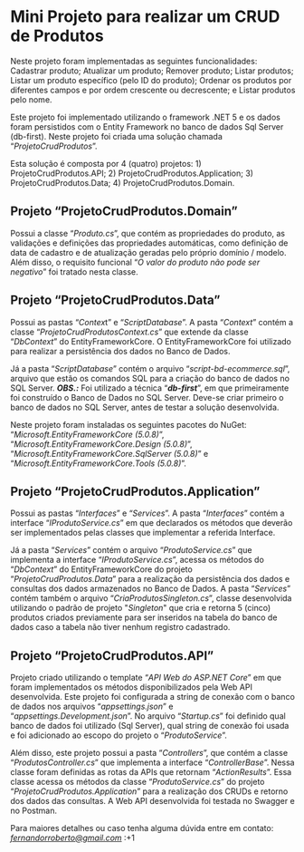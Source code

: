 # Mini Projeto para realizar um CRUD de Produtos
Neste projeto foram implementadas as seguintes funcionalidades: Cadastrar produto; Atualizar um produto; Remover produto; Listar produtos; Listar um produto específico (pelo ID do produto); Ordenar os produtos por diferentes campos e por ordem crescente ou decrescente; e Listar produtos pelo nome. 

Este projeto foi implementado utilizando o framework .NET 5 e os dados foram persistidos com o Entity Framework no banco de dados Sql Server (db-first).
Neste projeto foi criada uma solução chamada “*ProjetoCrudProdutos*”. 

Esta solução é composta por 4 (quatro) projetos: 1) ProjetoCrudProdutos.API; 2) ProjetoCrudProdutos.Application; 3) ProjetoCrudProdutos.Data; 4) ProjetoCrudProdutos.Domain.

## Projeto “ProjetoCrudProdutos.Domain” 
Possui a classe “*Produto.cs*”, que contém as propriedades do produto, as validações e definições das propriedades automáticas, como definição de data de cadastro e de atualização geradas pelo próprio domínio / modelo. Além disso, o requisito funcional “*O valor do produto não pode ser negativo*” foi tratado nesta classe. 

## Projeto “ProjetoCrudProdutos.Data” 
Possui as pastas “*Contex*t” e “*ScriptDatabase*”. A pasta “*Context*” contém a classe “*ProjetoCrudProdutosContext.cs*” que extende da classe “*DbContext*” do EntityFrameworkCore. O EntityFrameworkCore foi utilizado para realizar a persistência dos dados no Banco de Dados. 

Já a pasta “*ScriptDatabase*” contém o arquivo “*script-bd-ecommerce.sql*”, arquivo que estão os comandos SQL para a criação do banco de dados no SQL Server. ***OBS.:*** Foi utilizado a técnica “***db-first***”, em que primeiramente foi construído o Banco de Dados no SQL Server. Deve-se criar primeiro o banco de dados no SQL Server, antes de testar a solução desenvolvida. 

Neste projeto foram instaladas os seguintes pacotes do NuGet: “*Microsoft.EntityFrameworkCore (5.0.8)*”, “*Microsoft.EntityFrameworkCore.Design (5.0.8)*”, “*Microsoft.EntityFrameworkCore.SqlServer (5.0.8)*” e “*Microsoft.EntityFrameworkCore.Tools (5.0.8)*”. 

## Projeto “ProjetoCrudProdutos.Application” 
Possui as pastas “*Interfaces*” e “*Services*”. A pasta “*Interfaces*” contém a interface “*IProdutoService.cs*” em que declarados os métodos que deverão ser implementados pelas classes que implementar a referida Interface. 

Já a pasta “*Services*” contém o arquivo “*ProdutoService.cs*” que implementa a interface “*IProdutoService.cs*”, acessa os métodos do “*DbContext*” do EntityFrameworkCore do projeto “*ProjetoCrudProdutos.Data*” para a realização da persistência dos dados e consultas dos dados armazenados no Banco de Dados. A pasta “*Services*” contém também o arquivo “*CriaProdutosSingleton.cs*”, classe desenvolvida utilizando o padrão de projeto "*Singleton*" que cria e retorna 5 (cinco) produtos criados previamente para ser inseridos na tabela do banco de dados caso a tabela não tiver nenhum registro cadastrado.

## Projeto “ProjetoCrudProdutos.API” 
Projeto criado utilizando o template “*API Web do ASP.NET Core*” em que foram implementados os métodos disponibilizados pela Web API desenvolvida. Este projeto foi configurada a string de conexão com o banco de dados nos arquivos “*appsettings.json*” e “*appsettings.Development.json*”. No arquivo “*Startup.cs*” foi definido qual banco de dados foi utilizado (Sql Server), qual string de conexão foi usada e foi adicionado ao escopo do projeto o “*ProdutoService*”.

Além disso, este projeto possui a pasta “*Controllers*”, que contém a classe “*ProdutosController.cs*” que implementa a interface “*ControllerBase*”. Nessa classe foram definidas as rotas da APIs que retornam “*ActionResults*”. Essa classe acessa os métodos da classe “*ProdutoService.cs*” do projeto “*ProjetoCrudProdutos.Application*” para a realização dos CRUDs e retorno dos dados das consultas. A Web API desenvolvida foi testada no Swagger e no Postman. 

Para maiores detalhes ou caso tenha alguma dúvida entre em contato: *fernandorroberto@gmail.com* :+1
